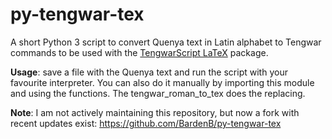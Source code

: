 # py-tengwar-tex
A short Python 3 script to convert Quenya text in Latin alphabet to Tengwar commands to be used with the [TengwarScript LaTeX](https://www.ctan.org/tex-archive/macros/latex/contrib/tengwarscript) package.

**Usage**: save a file with the Quenya text and run the script with your favourite interpreter.  You can also do it manually by importing this module and using the functions. The tengwar_roman_to_tex does the replacing. 

**Note**: I am not actively maintaining this repository, but now a fork with recent updates exist: https://github.com/BardenB/py-tengwar-tex

